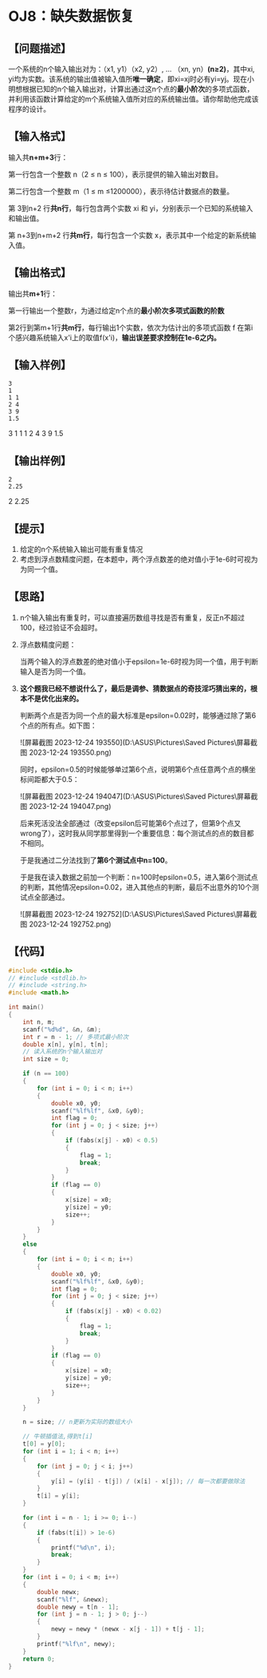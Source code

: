 # OJ8：缺失数据恢复

## 【问题描述】

一个系统的n个输入输出对为：（x1, y1）（x2, y2）, ... （xn, yn）**(n≥2)**，其中xi, yi均为实数。该系统的输出值被输入值所**唯一确定**，即xi=xj时必有yi=yj。现在小明想根据已知的n个输入输出对，计算出通过这n个点的**最小阶次**的多项式函数，并利用该函数计算给定的m个系统输入值所对应的系统输出值。请你帮助他完成该程序的设计。



## 【输入格式】

输入共**n+m+3**行：

第一行包含一个整数 n（2 ≤ n ≤ 100），表示提供的输入输出对数目。

第二行包含一个整数 m（1 ≤ m ≤1200000），表示待估计数据点的数量。

第 3到n+2 行**共n行**，每行包含两个实数 xi 和 yi，分别表示一个已知的系统输入和输出值。

第 n+3到n+m+2 行**共m行**，每行包含一个实数 x，表示其中一个给定的新系统输入值。



## 【输出格式】

输出共**m+1**行：

第一行输出一个整数r，为通过给定n个点的**最小阶次多项式函数的阶数**

第2行到第m+1行**共m行**，每行输出1个实数，依次为估计出的多项式函数 f 在第i个感兴趣系统输入x'i上的取值f(x'i)，**输出误差要求控制在1e-6之内。**



## 【输入样例】

```
3
1
1 1
2 4
3 9
1.5
```

3
1
1 1
2 4
3 9
1.5



## 【输出样例】

```
2
2.25
```

2
2.25

## 【提示】

1. 给定的n个系统输入输出可能有重复情况
2. 考虑到浮点数精度问题，在本题中，两个浮点数差的绝对值小于1e-6时可视为为同一个值。



## 【思路】

1. n个输入输出有重复时，可以直接遍历数组寻找是否有重复，反正n不超过100，经过验证不会超时。

2. 浮点数精度问题：

   当两个输入的浮点数差的绝对值小于epsilon=1e-6时视为同一个值，用于判断输入是否为同一个值。

3. **这个题我已经不想说什么了，最后是调参、猜数据点的奇技淫巧猜出来的，根本不是优化出来的。**

   判断两个点是否为同一个点的最大标准是epsilon=0.02时，能够通过除了第6个点的所有点。如下图：

   ![屏幕截图 2023-12-24 193550](D:\ASUS\Pictures\Saved Pictures\屏幕截图 2023-12-24 193550.png)

   同时，epsilon=0.5的时候能够单过第6个点，说明第6个点任意两个点的横坐标间距都大于0.5：

   ![屏幕截图 2023-12-24 194047](D:\ASUS\Pictures\Saved Pictures\屏幕截图 2023-12-24 194047.png)

   后来死活没法全部通过（改变epsilon后可能第6个点过了，但第9个点又wrong了），这时我从同学那里得到一个重要信息：每个测试点的点的数目都不相同。

   于是我通过二分法找到了**第6个测试点中n=100**。

   于是我在读入数据之前加一个判断：n=100时epsilon=0.5，进入第6个测试点的判断，其他情况epsilon=0.02，进入其他点的判断，最后不出意外的10个测试点全部通过。

   ![屏幕截图 2023-12-24 192752](D:\ASUS\Pictures\Saved Pictures\屏幕截图 2023-12-24 192752.png)



## 【代码】

```c
#include <stdio.h>
// #include <stdlib.h>
// #include <string.h>
#include <math.h>

int main()
{
    int n, m;
    scanf("%d%d", &n, &m);
    int r = n - 1; // 多项式最小阶次
    double x[n], y[n], t[n];
    // 读入系统的n个输入输出对
    int size = 0;

    if (n == 100)
    {
        for (int i = 0; i < n; i++)
        {
            double x0, y0;
            scanf("%lf%lf", &x0, &y0);
            int flag = 0;
            for (int j = 0; j < size; j++)
            {
                if (fabs(x[j] - x0) < 0.5)
                {
                    flag = 1;
                    break;
                }
            }
            if (flag == 0)
            {
                x[size] = x0;
                y[size] = y0;
                size++;
            }
        }
    }
    else
    {
        for (int i = 0; i < n; i++)
        {
            double x0, y0;
            scanf("%lf%lf", &x0, &y0);
            int flag = 0;
            for (int j = 0; j < size; j++)
            {
                if (fabs(x[j] - x0) < 0.02)
                {
                    flag = 1;
                    break;
                }
            }
            if (flag == 0)
            {
                x[size] = x0;
                y[size] = y0;
                size++;
            }
        }
    }

    n = size; // n更新为实际的数组大小

    // 牛顿插值法,得到t[i]
    t[0] = y[0];
    for (int i = 1; i < n; i++)
    {
        for (int j = 0; j < i; j++)
        {
            y[i] = (y[i] - t[j]) / (x[i] - x[j]); // 每一次都要做除法
        }
        t[i] = y[i];
    }

    for (int i = n - 1; i >= 0; i--)
    {
        if (fabs(t[i]) > 1e-6)
        {
            printf("%d\n", i);
            break;
        }
    }
    for (int i = 0; i < m; i++)
    {
        double newx;
        scanf("%lf", &newx);
        double newy = t[n - 1];
        for (int j = n - 1; j > 0; j--)
        {
            newy = newy * (newx - x[j - 1]) + t[j - 1];
        }
        printf("%lf\n", newy);
    }
    return 0;
}
```



